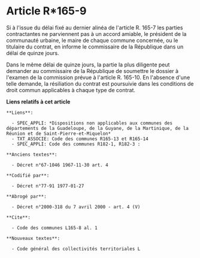 # Article R*165-9

Si à l'issue du délai fixé au dernier alinéa de l'article R. 165-7 les parties contractantes ne parviennent pas à un accord
amiable, le président de la communauté urbaine, le maire de chaque commune concernée, ou le titulaire du contrat, en informe
le commissaire de la République dans un délai de quinze jours.

Dans le même délai de quinze jours, la partie la plus diligente peut demander au commissaire de la République de soumettre le
dossier à l'examen de la commission prévue à l'article R. 165-10. En l'absence d'une telle demande, la résiliation du contrat
est poursuivie dans les conditions de droit commun applicables à chaque type de contrat.

**Liens relatifs à cet article**

	**Liens**:

	  - SPEC_APPLI: *Dispositions non applicables aux communes des départements de la Guadeloupe, de la Guyane, de la Martinique, de la Réunion et de Saint-Pierre-et-Miquelon*
	  - TXT_ASSOCIE: Code des communes R165-13 et R165-14
	  - SPEC_APPLI: Code des communes R182-1, R182-3 :

	**Anciens textes**:

	  - Décret n°67-1046 1967-11-30 art. 4

	**Codifié par**:

	  - Décret n°77-91 1977-01-27

	**Abrogé par**:

	  - Décret n°2000-318 du 7 avril 2000 - art. 4 (V)

	**Cite**:

	  - Code des communes L165-8 al. 1

	**Nouveaux textes**:

	  - Code général des collectivités territoriales L
